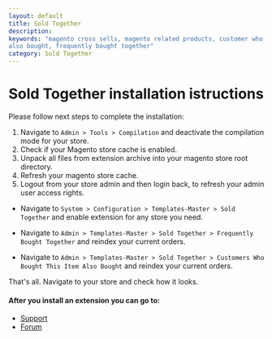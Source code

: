 ```yaml
---
layout: default
title: Sold Together
description:
keywords: "magento cross sells, magento related products, customer who bought
also bought, frequently bought together"
category: Sold Together
---
```


# Sold Together installation istructions

Please follow next steps to complete the installation:

1. Navigate to `Admin > Tools > Compilation` and deactivate the compilation
mode for your store.
2. Check if your Magento store cache is enabled.
3. Unpack all files from extension archive into your magento store root directory.
4. Refresh your magento store cache.
5. Logout from your store admin and then login back, to refresh your admin user
access rights.

* Navigate to `System > Configuration > Templates-Master > Sold Together` and
enable extension for any store you need.

* Navigate to `Admin > Templates-Master > Sold Together > Frequently Bought
Together` and reindex your current orders.

* Navigate to `Admin > Templates-Master > Sold Together > Customers Who Bought
This Item Also Bought` and reindex your current orders.

That's all. Navigate to your store and check how it looks.

#### After you install an extension you can go to:

* [Support](https://swissuplabs.com/contacts/)
* [Forum](https://swissuplabs.com/magento-forum/)